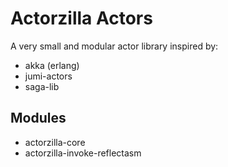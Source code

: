 Actorzilla Actors
=================

A very small and modular actor library inspired by:

 * akka (erlang)
 * jumi-actors
 * saga-lib
 
## Modules

 * actorzilla-core
 * actorzilla-invoke-reflectasm